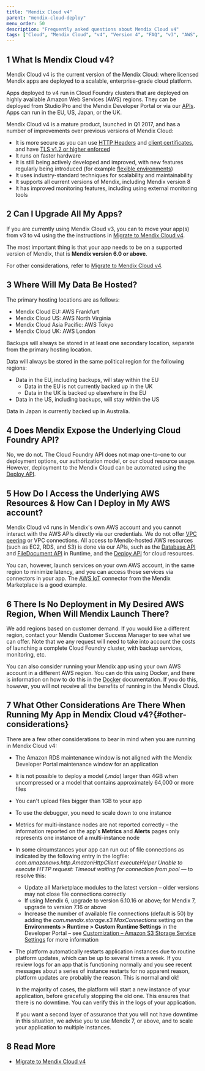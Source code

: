 ```yaml
---
title: "Mendix Cloud v4"
parent: "mendix-cloud-deploy"
menu_order: 50
description: "Frequently asked questions about Mendix Cloud v4"
tags: ["Cloud", "Mendix Cloud", "v4", "Version 4", "FAQ", "v3", "AWS", "Amazon Web Services"]
---
```


## 1 What Is Mendix Cloud v4?

Mendix Cloud v4 is the current version of the Mendix Cloud: where licensed Mendix apps are deployed to a scalable, enterprise-grade cloud platform.

Apps deployed to v4 run in Cloud Foundry clusters that are deployed on highly available Amazon Web Services (AWS) regions. They can be deployed from Studio Pro and the Mendix Developer Portal or via our [APIs](/apidocs-mxsdk/apidocs/deploy-api). Apps can run in the EU, US, Japan, or the UK.

Mendix Cloud v4 is a mature product, launched in Q1 2017, and has a number of improvements over previous versions of Mendix Cloud:

* It is more secure as you can use [HTTP Headers](environments-details#http-headers) and [client certificates](certificates), and have [TLS v1.2 or higher enforced](/releasenotes/developer-portal/mendix-cloud#tls)
* It runs on faster hardware
* It is still being actively developed and improved, with new features regularly being introduced (for example [flexible environments](mendix-cloud-deploy#flexible-environments))
* It uses industry-standard techniques for scalability and maintainability
* It supports all current versions of Mendix, including Mendix version 8
* It has improved monitoring features, including using external monitoring tools

## 2 Can I Upgrade All My Apps?

If you are currently using Mendix Cloud v3, you can to move your app(s) from v3 to v4 using the the instructions in [Migrate to Mendix Cloud v4](migrating-to-v4).

The most important thing is that your app needs to be on a supported version of Mendix, that is **Mendix version 6.0 or above**.

For other considerations, refer to [Migrate to Mendix Cloud v4](migrating-to-v4).

## 3 Where Will My Data Be Hosted?

The primary hosting locations are as follows:

*   Mendix Cloud EU: AWS Frankfurt
*   Mendix Cloud US: AWS North Virginia
*   Mendix Cloud Asia Pacific: AWS Tokyo
*   Mendix Cloud UK: AWS London

Backups will always be stored in at least one secondary location, separate from the primary hosting location.

Data will always be stored in the same political region for the following regions:

*   Data in the EU, including backups, will stay within the EU
    * Data in the EU is not currently backed up in the UK
    * Data in the UK is backed up elsewhere in the EU
*   Data in the US, including backups, will stay within the US

Data in Japan is currently backed up in Australia.

## 4 Does Mendix Expose the Underlying Cloud Foundry API?

No, we do not. The Cloud Foundry API does not map one-to-one to our deployment options, our authorization model, or our cloud resource usage. However, deployment to the Mendix Cloud can be automated using the [Deploy API](/apidocs-mxsdk/apidocs/deploy-api).

## 5 How Do I Access the Underlying AWS Resources & How Can I Deploy in My AWS account?

Mendix Cloud v4 runs in Mendix's own AWS account and you cannot interact with the AWS APIs directly via our credentials. We do not offer [VPC peering](http://docs.aws.amazon.com/AmazonVPC/latest/PeeringGuide/Welcome.html) or VPC connections. All access to Mendix-hosted AWS resources (such as EC2, RDS, and S3) is done via our APIs, such as the [Database API](https://apidocs.rnd.mendix.com/7/runtime/com/mendix/core/Core.html#retrieveXPathQuery-com.mendix.systemwideinterfaces.core.IContext-java.lang.String-) and [FileDocument API](https://apidocs.rnd.mendix.com/7/runtime/com/mendix/core/Core.html#storeFileDocumentContent-com.mendix.systemwideinterfaces.core.IContext-com.mendix.systemwideinterfaces.core.IMendixObject-java.io.InputStream-) in Runtime, and the [Deploy API](/apidocs-mxsdk/apidocs/deploy-api) for cloud resources.

You can, however, launch services on your own AWS account, in the same region to minimize latency, and you can access those services via connectors in your app. The [AWS IoT](/appstore/connectors/aws-iot) connector from the Mendix Marketplace is a good example.

## 6 There Is No Deployment in My Desired AWS Region, When Will Mendix Launch There?

We add regions based on customer demand. If you would like a different region, contact your Mendix Customer Success Manager to see what we can offer. Note that we any request will need to take into account the costs of launching a complete Cloud Foundry cluster, with backup services, monitoring, etc. 

You can also consider running your Mendix app using your own AWS account in a different AWS region. You can do this using Docker, and there is information on how to do this in the [Docker](docker-deploy) documentation. If you do this, however, you will not receive all the benefits of running in the Mendix Cloud.

## 7 What Other Considerations Are There When Running My App in Mendix Cloud v4?{#other-considerations}

There are a few other considerations to bear in mind when you are running in Mendix Cloud v4:

* The Amazon RDS maintenance window is not aligned with the Mendix Developer Portal maintenance window for an application
* It is not possible to deploy a model (*.mda*) larger than 4GB when uncompressed or a model that contains approximately 64,000 or more files
* You can't upload files bigger than 1GB to your app
* To use the debugger, you need to scale down to one instance
* Metrics for multi-instance nodes are not reported correctly – the information reported on the app's **Metrics** and **Alerts** pages only represents one instance of a multi-instance node
* In some circumstances your app can run out of file connections as indicated by the following entry in the logfile: *com.amazonaws.http.AmazonHttpClient executeHelper Unable to execute HTTP request: Timeout waiting for connection from pool* — to resolve this:
    * Update all Marketplace modules to the latest version – older versions may not close file connections correctly
    * If using Mendix 6, upgrade to version 6.10.16 or above; for Mendix 7, upgrade to version 7.16 or above
    * Increase the number of available file connections (default is 50) by adding the *com.mendix.storage.s3.MaxConnections* setting on the **Environments > Runtime > Custom Runtime Settings** in the Developer Portal – see [Customization – Amazon S3 Storage Service Settings](/refguide/custom-settings#5-amazon-s3-storage-service-settings) for more information
* The platform automatically restarts application instances due to routine platform updates, which can be up to several times a week. If you review logs for an app that is functioning normally and you see recent messages about a series of instance restarts for no apparent reason, platform updates are probably the reason. This is normal and ok!

    In the majority of cases, the platform will start a new instance of your application, before gracefully stopping the old one. This ensures that there is no downtime. You can verify this in the logs of your application.
    
    If you want a second layer of assurance that you will not have downtime in this situation, we advise you to use Mendix 7, or above, and to scale your application to multiple instances.

## 8 Read More

* [Migrate to Mendix Cloud v4](migrating-to-v4)
